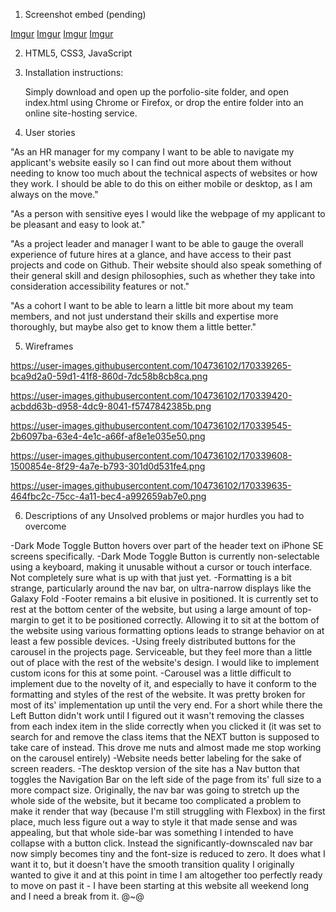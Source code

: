 1. Screenshot embed (pending)

[Imgur](https://i.imgur.com/StN8PjQ.png)
[Imgur](https://i.imgur.com/VCp0Qbk.png)
[Imgur](https://i.imgur.com/o9wI0d2.png)
[Imgur](https://i.imgur.com/xBevDBk.png)

2. HTML5, CSS3, JavaScript

3. Installation instructions:

   Simply download and open up the porfolio-site folder, and open index.html using Chrome or Firefox, or drop the entire folder into an online site-hosting service.

4. User stories

"As an HR manager for my company I want to be able to navigate my applicant's website easily so I can find out more about them without needing to know too much about the technical aspects of websites or how they work. I should be able to do this on either mobile or desktop, as I am always on the move."

"As a person with sensitive eyes I would like the webpage of my applicant to be pleasant and easy to look at."

"As a project leader and manager I want to be able to gauge the overall experience of future hires at a glance, and have access to their past projects and code on Github. Their website should also speak something of their general skill and design philosophies, such as whether they take into consideration accessibility features or not."

"As a cohort I want to be able to learn a little bit more about my team members, and not just understand their skills and expertise more thoroughly, but maybe also get to know them a little better."

5. Wireframes

https://user-images.githubusercontent.com/104736102/170339265-bca9d2a0-59d1-41f8-860d-7dc58b8cb8ca.png

https://user-images.githubusercontent.com/104736102/170339420-acbdd63b-d958-4dc9-8041-f5747842385b.png

https://user-images.githubusercontent.com/104736102/170339545-2b6097ba-63e4-4e1c-a66f-af8e1e035e50.png

https://user-images.githubusercontent.com/104736102/170339608-1500854e-8f29-4a7e-b793-301d0d531fe4.png

https://user-images.githubusercontent.com/104736102/170339635-464fbc2c-75cc-4a11-bec4-a992659ab7e0.png

6.  Descriptions of any Unsolved problems or major hurdles you had to overcome

-Dark Mode Toggle Button hovers over part of the header text on iPhone SE screens specifically.
-Dark Mode Toggle Button is currently non-selectable using a keyboard, making it unusable without a cursor or touch interface. Not completely sure what is up with that just yet.
-Formatting is a bit strange, particularly around the nav bar, on ultra-narrow displays like the Galaxy Fold
-Footer remains a bit elusive in positioned. It is currently set to rest at the bottom center of the website, but using a large amount of top-margin to get it to be positioned correctly. Allowing it to sit at the bottom of the website using various formatting options leads to strange behavior on at least a few possible devices.
-Using freely distributed buttons for the carousel in the projects page. Serviceable, but they feel more than a little out of place with the rest of the website's design. I would like to implement custom icons for this at some point.
-Carousel was a little difficult to implement due to the novelty of it, and especially to have it conform to the formatting and styles of the rest of the website. It was pretty broken for most of its' implementation up until the very end. For a short while there the Left Button didn't work until I figured out it wasn't removing the classes from each index item in the slide correctly when you clicked it (it was set to search for and remove the class items that the NEXT button is supposed to take care of instead. This drove me nuts and almost made me stop working on the carousel entirely)
-Website needs better labeling for the sake of screen readers.
-The desktop version of the site has a Nav button that toggles the Navigation Bar on the left side of the page from its' full size to a more compact size. Originally, the nav bar was going to stretch up the whole side of the website, but it became too complicated a problem to make it render that way (because I'm still struggling with Flexbox) in the first place, much less figure out a way to style it that made sense and was appealing, but that whole side-bar was something I intended to have collapse with a button click. Instead the significantly-downscaled nav bar now simply becomes tiny and the font-size is reduced to zero. It does what I want it to, but it doesn't have the smooth transition quality I originally wanted to give it and at this point in time I am altogether too perfectly ready to move on past it - I have been starting at this website all weekend long and I need a break from it. @~@
